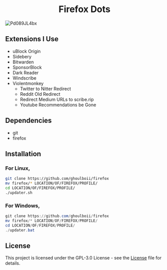 <h1 align="center">Firefox Dots</h1>

![Pd089JL4bx](https://github.com/GhoulBoii/firefox/assets/78494833/4d3f5615-0f67-43c6-97c8-b596aff7bbe9)

## Extensions I Use

- uBlock Origin
- Sidebery
- Bitwarden
- SponsorBlock
- Dark Reader
- Windscribe
- Violentmonkey
  - Twitter to Nitter Redirect
  - Reddit Old Redirect
  - Redirect Medium URLs to scribe.rip
  - Youtube Recommendations be Gone

## Dependencies

- git
- firefox

## Installation

### For Linux,
```bash
git clone https://github.com/ghoulboii/firefox
mv firefox/* LOCATION/OF/FIREFOX/PROFILE/
cd LOCATION/OF/FIREFOX/PROFILE/
./updater.sh
```

### For Windows,
```powershell
git clone https://github.com/ghoulboii/firefox
mv firefox/* LOCATION/OF/FIREFOX/PROFILE/
cd LOCATION/OF/FIREFOX/PROFILE/
./updater.bat
```

## License

This project is licensed under the GPL-3.0 License - see the [License](LICENSE.md) file for details.

